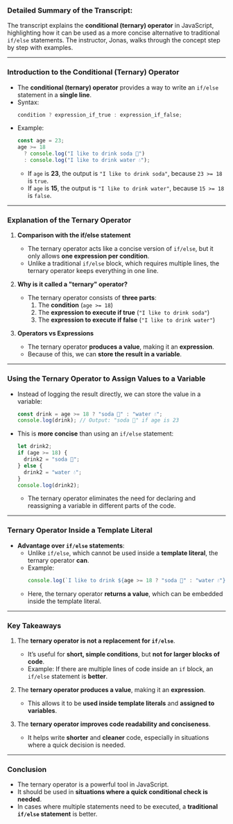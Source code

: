 ### **Detailed Summary of the Transcript:**

The transcript explains the **conditional (ternary) operator** in JavaScript, highlighting how it can be used as a more concise alternative to traditional `if/else` statements. The instructor, Jonas, walks through the concept step by step with examples.

---

### **Introduction to the Conditional (Ternary) Operator**

- The **conditional (ternary) operator** provides a way to write an `if/else` statement in a **single line**.
- Syntax:
  ```js
  condition ? expression_if_true : expression_if_false;
  ```
- Example:
  ```js
  const age = 23;
  age >= 18
    ? console.log("I like to drink soda 🥤")
    : console.log("I like to drink water 💧");
  ```
  - If `age` is **23**, the output is `"I like to drink soda"`, because `23 >= 18` is `true`.
  - If `age` is **15**, the output is `"I like to drink water"`, because `15 >= 18` is `false`.

---

### **Explanation of the Ternary Operator**

1. **Comparison with the if/else statement**

   - The ternary operator acts like a concise version of `if/else`, but it only allows **one expression per condition**.
   - Unlike a traditional `if/else` block, which requires multiple lines, the ternary operator keeps everything in one line.

2. **Why is it called a "ternary" operator?**

   - The ternary operator consists of **three parts**:
     1. The **condition** (`age >= 18`)
     2. The **expression to execute if true** (`"I like to drink soda"`)
     3. The **expression to execute if false** (`"I like to drink water"`)

3. **Operators vs Expressions**
   - The ternary operator **produces a value**, making it an **expression**.
   - Because of this, we can **store the result in a variable**.

---

### **Using the Ternary Operator to Assign Values to a Variable**

- Instead of logging the result directly, we can store the value in a variable:
  ```js
  const drink = age >= 18 ? "soda 🥤" : "water 💧";
  console.log(drink); // Output: "soda 🥤" if age is 23
  ```
- This is **more concise** than using an `if/else` statement:
  ```js
  let drink2;
  if (age >= 18) {
    drink2 = "soda 🥤";
  } else {
    drink2 = "water 💧";
  }
  console.log(drink2);
  ```
  - The ternary operator eliminates the need for declaring and reassigning a variable in different parts of the code.

---

### **Ternary Operator Inside a Template Literal**

- **Advantage over `if/else` statements**:
  - Unlike `if/else`, which cannot be used inside a **template literal**, the ternary operator **can**.
  - Example:
    ```js
    console.log(`I like to drink ${age >= 18 ? "soda 🥤" : "water 💧"}`);
    ```
  - Here, the ternary operator **returns a value**, which can be embedded inside the template literal.

---

### **Key Takeaways**

1. The **ternary operator is not a replacement for `if/else`**.
   - It’s useful for **short, simple conditions**, but **not for larger blocks of code**.
   - Example: If there are multiple lines of code inside an `if` block, an `if/else` statement is **better**.
2. The **ternary operator produces a value**, making it an **expression**.

   - This allows it to be **used inside template literals** and **assigned to variables**.

3. The **ternary operator improves code readability and conciseness**.
   - It helps write **shorter** and **cleaner** code, especially in situations where a quick decision is needed.

---

### **Conclusion**

- The ternary operator is a powerful tool in JavaScript.
- It should be used in **situations where a quick conditional check is needed**.
- In cases where multiple statements need to be executed, a **traditional `if/else` statement** is better.
